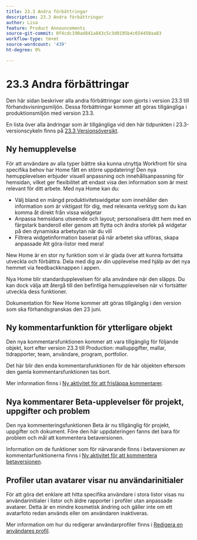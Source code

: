 ```yaml
---
title: 23.3 Andra förbättringar
description: 23.3 Andra förbättringar
author: Lisa
feature: Product Announcements
source-git-commit: 0f4cdc190ad841a843c5c3d0195b4c654450aa83
workflow-type: tm+mt
source-wordcount: '439'
ht-degree: 0%

---
```


# 23.3 Andra förbättringar

Den här sidan beskriver alla andra förbättringar som gjorts i version 23.3 till förhandsvisningsmiljön. Dessa förbättringar kommer att göras tillgängliga i produktionsmiljön med version 23.3.

En lista över alla ändringar som är tillgängliga vid den här tidpunkten i 23.3-versionscykeln finns på [23.3 Versionsöversikt](/help/quicksilver/product-announcements/product-releases/23.3-release-activity/23-3-release-overview.md).

## Ny hemupplevelse

För att användare av alla typer bättre ska kunna utnyttja Workfront för sina specifika behov har Home fått en större uppdatering! Den nya hemupplevelsen erbjuder visuell anpassning och innehållsanpassning för hemsidan, vilket ger flexibilitet att endast visa den information som är mest relevant för ditt arbete. Med nya Home kan du:

* Välj bland en mängd produktivitetswidgetar som innehåller den information som är viktigast för dig, med relevanta verktyg som du kan komma åt direkt från vissa widgetar
* Anpassa hemsidans utseende och layout; personalisera ditt hem med en färgstark banderoll eller genom att flytta och ändra storlek på widgetar på den dynamiska arbetsytan när du vill
* Filtrera widgetinformation baserat på när arbetet ska utföras, skapa anpassade Att göra-listor med mera!

New Home är en stor ny funktion som vi är glada över att kunna fortsätta utveckla och förbättra. Dela med dig av din upplevelse med hjälp av det nya hemmet via feedbackknappen i appen.

Nya Home blir standardupplevelsen för alla användare när den släpps. Du kan dock välja att återgå till den befintliga hemupplevelsen när vi fortsätter utveckla dess funktioner.

Dokumentation för New Home kommer att göras tillgänglig i den version som ska förhandsgranskas den 23 juni.

## Ny kommentarfunktion för ytterligare objekt

Den nya kommentarsfunktionen kommer att vara tillgänglig för följande objekt, kort efter version 23.3 till Production: malluppgifter, mallar, tidrapporter, team, användare, program, portfolior.

Det här blir den enda kommentarsfunktionen för de här objekten eftersom den gamla kommentarsfunktionen tas bort.

Mer information finns i [Ny aktivitet för att frisläppa kommentarer](/help/quicksilver/product-announcements/betas/new-commenting-experience-beta/new-commenting-beta-experience-release-activity.md).

## Nya kommentarer Beta-upplevelser för projekt, uppgifter och problem

Den nya kommenteringsfunktionen Beta är nu tillgänglig för projekt, uppgifter och dokument. Före den här uppdateringen fanns det bara för problem och mål att kommentera betaversionen.

Information om de funktioner som för närvarande finns i betaversionen av kommentarfunktionerna finns i [Ny aktivitet för att kommentera betaversionen](/help/quicksilver/product-announcements/betas/new-commenting-experience-beta/new-commenting-beta-experience-release-activity.md).

## Profiler utan avatarer visar nu användarinitialer

För att göra det enklare att hitta specifika användare i stora listor visas nu användarinitialer i listor och äldre rapporter i profiler utan anpassade avatarer. Detta är en mindre kosmetisk ändring och gäller inte om ett avatarfoto redan används eller om användaren inaktiveras.

Mer information om hur du redigerar användarprofiler finns i [Redigera en användares profil](/help/quicksilver/administration-and-setup/add-users/create-and-manage-users/edit-a-users-profile.md).
